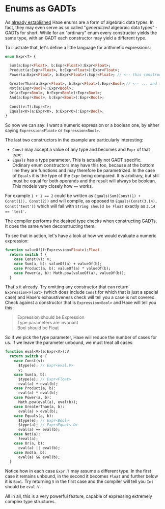 [tags]: / "enum,pattern-matching,functional-programming"

# Enums as GADTs

As [already established](http://code.haxe.org/category/beginner/enum-adt.html) Haxe enums are a form of algebraic data types. In fact, they may even serve as so called "*generalized* algebraic data types" - GADTs for short. While for an "ordinary" enum every constructor yields the same type, with an GADT each constructor may yield a different type. 

To illustrate that, let's define a little language for arithmetic expressions:

```haxe
enum Expr<T> {

  Sum(a:Expr<Float>, b:Expr<Float>):Expr<Float>; 
  Product(a:Expr<Float>, b:Expr<Float>):Expr<Float>;
  Power(a:Expr<Float>, b:Expr<Float>):Expr<Float>; // <-- this constructor returns an Expr<Float> ...
  
  GreaterThan(a:Expr<Float>, b:Expr<Float>):Expr<Bool>;// <-- ... and this one an Expr<Bool>
  Not(a:Expr<Bool>):Expr<Bool>;
  Or(a:Expr<Bool>, b:Expr<Bool>):Expr<Bool>;
  And(a:Expr<Bool>, b:Expr<Bool>):Expr<Bool>;
  
  Const(v:T):Expr<T>;
  Equals<O>(a:Expr<O>, b:Expr<O>):Expr<Bool>;
}
```

So now we can say: I want a numeric expression or a boolean one, by either saying `Expression<Float>` or `Expression<Bool>`.

The last two constructors in the example are particularly interesting:

- `Const` may accept a value of any type and becomes and `Expr` of that type. 
- `Equals` has a type parameter. This is actually not GADT specific. Ordinary enum constructors may have this too, because at the bottom line they are functions and may therefore be parametrized. In the case of `Equals` it is the type of the `Expr` being compared. It is arbitrary, but still must be equal for both operands and the result will always be boolean. This models very closely how `==` works.

For example `1 + 1 == 2` could be written as `Equals(Sum(Const(1) + Const(1)), Const(2))` and will compile, as opposed to `Equals(Const(3.14), Const('test'))` which will fail with `String should be Float` exactly as `3.14 == 'test'`. 

The compiler performs the desired type checks when constructing GADTs. It does the same when deconstructing them. 

To see that in action, let's have a look at how we would evaluate a numeric expression:

```haxe
function valueOf(f:Expression<Float>):Float
  return switch f {
    case Const(v): v;
    case Sum(a, b): valueOf(a) + valueOf(b);
    case Product(a, b): valueOf(a) * valueOf(b);
    case Power(a, b): Math.pow(valueOf(a), valueOf(b));
  }
```

That's it already. Try omitting any constructor that can return `Expression<Float>` (which does include `Const` for which that is just a special case) and Haxe's exhaustiveness check will tell you a case is not covered. Check against a constructor that is `Expression<Bool>` and Haxe will tell you this:
  
> Expression<Bool> should be Expression<Float>  
> Type parameters are invariant  
> Bool should be Float  

So if we pick the type parameter, Haxe will reduce the number of cases for us. If we leave the parameter unbound, we must treat all cases:
  
```haxe
function eval<V>(e:Expr<V>):V
  return switch e {
    case Const(v): 
      $type(e); // Expr<eval.V>
      v;
    case Sum(a, b): 
      $type(e); // Expr<Float>
      eval(a) + eval(b);
    case Product(a, b): 
      eval(a) * eval(b);
    case Power(a, b): 
      Math.pow(eval(a), eval(b));
    case GreaterThan(a, b): 
      eval(a) > eval(b);
    case Equals(a, b): 
      $type(e); // Expr<Bool>
      $type(a); // Expr<Equals.O>
      eval(a) == eval(b);
    case Not(a): 
      !eval(a);
    case Or(a, b): 
      eval(a) || eval(b);
    case And(a, b): 
      eval(a) && eval(b);
  }
```

Notice how in each case `Expr.T` may assume a different type. In the first case it remains unbound, in the second it becomes `Float` and further below it is `Bool`. Try returning `5` in the first case and the compiler will tell you `Int` should be `eval.V`.

All in all, this is a very powerful feature, capable of expressing extremely complex type structures.
